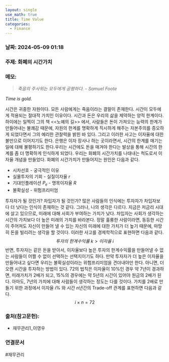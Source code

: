 ```yaml
---
layout: single
use_math: true
title: Time Value
categories:
  - Finance
---
```

### 날짜: 2024-05-09 01:18

### 주제: 화폐의 시간가치


### 메모:
> *죽음의 주사위는 모두에게 공평하다. - Samuel Foote*

  *Time is gold.*
  
시간은 귀중한 자원이다. 모든 사람에게는 죽음이라는 결말이 존재한다. 시간이 모두에게 적용되는 절대적 가치인 이유이다. 시간과 돈은 우리의 삶을 제약하는 양적 한계이다. 하이에는 일찍이 그의 책 <<노예의 길>> 에서, 사람들은 돈이 가져오는 능력의 한계가 만들어내는 불쾌감 때문에, 자원의 한계를 명확하게 직시하게 해주는 자본주의를 증오하게 되었다면서 그의 예리한 관찰력을 밝힌 바 있다. 그리고 이러한 사고는 이자율에 대한 불만으로 이어지기도 한다. 은행은 이자 장사나 하는 곳이라면서, 시간의 한계를 매기는 일에 대해 불평하기도 한다.우리는 시간에도 돈을 매겨야 한다는 발상을 통해 시간의 한계를 좀 더 명확하게 인식하게 되었다. 우리는 화폐의 시간가치를 나태내는 척도로서 이자율 개념을 만들었다. 화폐의 시간가치가 만들어지는 원인은 다음과 같다.

- 시차선호 - 궁극적인 이유
- 실물투자의 기회 - 실질이자율 $r$
- 기대인플레이션 $P_e$ - 명목이자율 $R$
- 불확실성 - 위험프리미엄

투자자가 될 것인가? 차입자가 될 것인가? 많은 사람들의 인식에는 투자자가 차입자보다 더 낫다는 인식이 존재하는 것 같다. 그러나, 나의 생각은 다르다. 지금은 저금리 시대에 살고 있으므로, 미래에 대해 사회가 부여하는 가치가 낮다. 차입자는 사회가 생각하는 시간의 가치보다 더 높은 미래의 가치를 바라본다. 정말 훌륭한 사람이라면, 동등한 시간이 주어져도 자신이 만들어 낼 수 있는 자신의 미래에 대한 가치가 더 높기 때문에, 마땅히 돈을 빌리려는 생각을 할 것이다. 이러한 사고를 경제학적으로 표현하면 다음과 같다.
$$투자의 \ 한계수익률 \ k > 이자율 \ i$$
반면, 투자자는 같은 돈을 받아서, 이자율보다 높은 투자의 한계수익률을 만들어낼 수 없는 사람들이 어쩔 수 없이 선택하는 선택지이기도 하다. 만약 투자자가 더 높은 이자율을 만들어내고 싶다면 우리는 불확실성이라는 위험프리미엄을 견뎌내야만 한다. 아니면, 더 오랜 시간을 투자하는 방법이 있다. 72의 법칙은 이자율이 10%인 경우 약 7년이 경과하면, 미래가치가 2배가 되고, 15%의 경우에는 약 5년의 시간이 있어야 원금의 2배가 된다. 아마도, 7년의 가치에 대해 사람들이 생각하는 정도는 다를 것이다. 가치를 2배로 만들기 위한 과정에서 이자율 $i$% 와 시간 $n$년간의 Trade-off 관계를 표현하면 다음과 같다.
$$i \times n = 72 $$




### 출처(참고문헌):
- 재무관리1_이영우

### 연결문서
#재무관리

